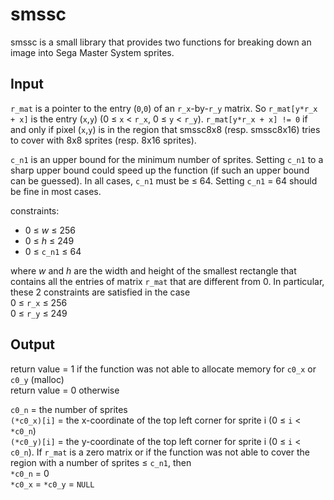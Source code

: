 # smssc

smssc is a small library that provides two functions for breaking down an image into Sega Master System sprites.

## Input

`r_mat` is a pointer to the entry (`0`,`0`) of an `r_x`-by-`r_y` matrix. So `r_mat[y*r_x + x]` is the entry (`x`,`y`)
(0 ≤ `x` < `r_x`, 0 ≤ `y` < `r_y`).
`r_mat[y*r_x + x] != 0` if and only if pixel (`x`,`y`) is in the region that smssc8x8 (resp. smssc8x16) tries to cover with 8x8 sprites (resp. 8x16 sprites).

`c_n1` is an upper bound for the minimum number of sprites. Setting `c_n1` to a sharp upper bound could speed up the function (if such an upper bound can be guessed). In all cases, `c_n1` must be ≤ 64. Setting `c_n1` = 64 should be fine in most cases.

constraints: 
* 0 ≤ *w* ≤ 256
* 0 ≤ *h* ≤ 249
* 0 ≤ `c_n1` ≤ 64

where *w* and *h* are the width and height of the smallest rectangle that contains all the entries of matrix `r_mat` that are different from 0. In particular, these 2 constraints are satisfied in the case  
0 ≤ `r_x` ≤ 256  
0 ≤ `r_y` ≤ 249

## Output

return value = 1 if the function was not able to allocate memory for `c0_x` or `c0_y` (malloc)  
return value = 0 otherwise
 
`c0_n` = the number of sprites  
`(*c0_x)[i]` = the x-coordinate of the top left corner for sprite i (0 ≤ `i` < `*c0_n`)  
`(*c0_y)[i]` = the y-coordinate of the top left corner for sprite i (0 ≤ `i` < `c0_n`). If `r_mat` is a zero matrix or if the function was not able to cover the region with a number of sprites ≤ `c_n1`, then  
`*c0_n` = 0  
`*c0_x` = `*c0_y` = `NULL`
